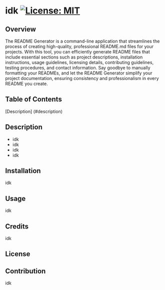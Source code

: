 # idk [![License: MIT](https://img.shields.io/badge/License-MIT-yellow.svg)](https://opensource.org/licenses/MIT)

## Overview
The README Generator is a command-line application that streamlines the process of creating high-quality, professional README.md files for your projects. With this tool, you can efficiently generate README files that include essential sections such as project descriptions, installation instructions, usage guidelines, licensing details, contributing guidelines, testing procedures, and contact information. Say goodbye to manually formatting your READMEs, and let the README Generator simplify your project documentation, ensuring consistency and professionalism in every README you create.

## Table of Contents
[Description] (#description)

## Description 
- idk
- idk
- idk
- idk
        
## Installation
idk
        
## Usage 
idk
        
## Credits 
idk

## License 

        
## Contribution 
idk